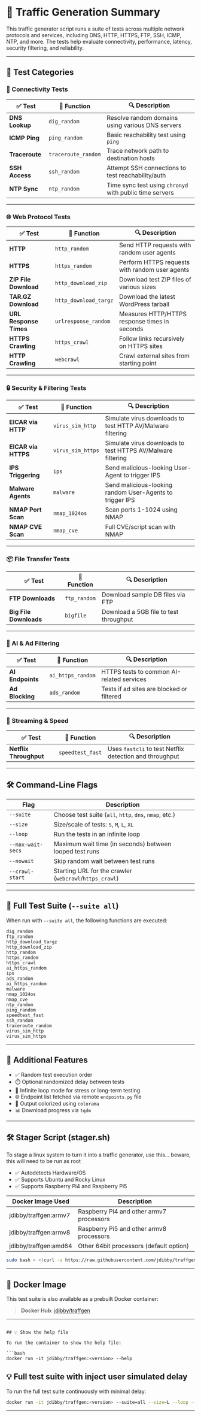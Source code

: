 
# 🧪 Traffic Generation Summary

This traffic generator script runs a suite of tests across multiple network protocols and services, including DNS, HTTP, HTTPS, FTP, SSH, ICMP, NTP, and more. The tests help evaluate connectivity, performance, latency, security filtering, and reliability.

---

## 📌 Test Categories

### 🔧 Connectivity Tests

| ✅ Test            | 🧩 Function         | 🔍 Description                                        |
|-------------------|---------------------|------------------------------------------------------|
| **DNS Lookup**    | `dig_random`        | Resolve random domains using various DNS servers    |
| **ICMP Ping**     | `ping_random`       | Basic reachability test using `ping`                |
| **Traceroute**    | `traceroute_random` | Trace network path to destination hosts             |
| **SSH Access**    | `ssh_random`        | Attempt SSH connections to test reachability/auth    |
| **NTP Sync**      | `ntp_random`        | Time sync test using `chronyd` with public time servers  |

---

### 🌐 Web Protocol Tests

| ✅ Test                  | 🧩 Function                      | 🔍 Description                                              |
|--------------------------|----------------------------------|--------------------------------------------------------------|
| **HTTP**                 | `http_random`                   | Send HTTP requests with random user agents                    |
| **HTTPS**                | `https_random`                  | Perform HTTPS requests with random user agents                |
| **ZIP File Download**    | `http_download_zip`             | Download test ZIP files of various sizes                     |
| **TAR.GZ Download**      | `http_download_targz`           | Download the latest WordPress tarball                        |
| **URL Response Times**   | `urlresponse_random`            | Measures HTTP/HTTPS response times in seconds                   |
| **HTTPS Crawling**       | `https_crawl`                   | Follow links recursively on HTTPS sites                      |
| **HTTP Crawling**         | `webcrawl`                      | Crawl external sites from starting point                      |

---

### 🔒 Security & Filtering Tests

| ✅ Test                     | 🧩 Function                  | 🔍 Description                                              |
|----------------------------|------------------------------|-------------------------------------------------------------|
| **EICAR via HTTP**         | `virus_sim_http`            | Simulate virus downloads to test HTTP AV/Malware filtering           |
| **EICAR via HTTPS**        | `virus_sim_https`           | Simulate virus downloads to test HTTPS AV/Malware filtering          |
| **IPS Triggering**         | `ips`                       | Send malicious-looking User-Agent to trigger IPS            |
| **Malware Agents**         | `malware`                   | Send malicious-looking random User-Agents to trigger IPS           |
| **NMAP Port Scan**         | `nmap_1024os`               | Scan ports 1-1024 using NMAP                                 |
| **NMAP CVE Scan**          | `nmap_cve`                  | Full CVE/script scan with NMAP                              |

---

### 📦 File Transfer Tests

| ✅ Test            | 🧩 Function     | 🔍 Description                                         |
|-------------------|----------------|--------------------------------------------------------|
| **FTP Downloads**  | `ftp_random`   | Download sample DB files via FTP                      |
| **Big File Downloads** | `bigfile`      | Download a 5GB file to test throughput                |

---

### 🤖 AI & Ad Filtering

| ✅ Test           | 🧩 Function        | 🔍 Description                                  |
|------------------|-------------------|-------------------------------------------------|
| **AI Endpoints** | `ai_https_random` | HTTPS tests to common AI-related services       |
| **Ad Blocking**  | `ads_random`      | Tests if ad sites are blocked or filtered       |

---

### 🎥 Streaming & Speed

| ✅ Test              | 🧩 Function       | 🔍 Description                         |
|---------------------|------------------|----------------------------------------|
| **Netflix Throughput**   | `speedtest_fast` | Uses `fastcli` to test Netflix detection and throughput |

---

## 🛠️ Command-Line Flags

| Flag                  | Description                                                                 |
|-----------------------|-----------------------------------------------------------------------------|
| `--suite`             | Choose test suite (`all`, `http`, `dns`, `nmap`, etc.)                      |
| `--size`              | Size/scale of tests: `S`, `M`, `L`, `XL`                                     |
| `--loop`              | Run the tests in an infinite loop                                           |
| `--max-wait-secs`     | Maximum wait time (in seconds) between looped test runs                    |
| `--nowait`            | Skip random wait between test runs                                          |
| `--crawl-start`       | Starting URL for the crawler (`webcrawl`/`https_crawl`)                     |

---

## 🧠 Full Test Suite (`--suite all`)

When run with `--suite all`, the following functions are executed:

```
dig_random
ftp_random
http_download_targz
http_download_zip
http_random
https_random
https_crawl
ai_https_random
ips
ads_random
ai_https_random
malware
nmap_1024os
nmap_cve
ntp_random
ping_random
speedtest_fast
ssh_random
traceroute_random
virus_sim_http
virus_sim_https
```

---

## 🧰 Additional Features

- ✅ Random test execution order
- ⏱️ Optional randomized delay between tests
- 🔁 Infinite loop mode for stress or long-term testing
- 🌐 Endpoint list fetched via remote `endpoints.py` file
- 🧹 Output colorized using `colorama`
- 📊 Download progress via `tqdm`

---

## 🛠️ Stager Script (stager.sh)

To stage a linux system to turn it into a traffic generator, use this... beware, this will need to be run as root

- ✅ Autodetects Hardware/OS
- ✅ Supports Ubuntu and Rocky Linux
- ✅ Supports Raspberry Pi4 and Raspberry Pi5

| Docker Image Used         | Description                                                             |
|-----------------------|-----------------------------------------------------------------------------|
| jdibby/traffgen:armv7 | Raspberry Pi4 and other armv7 processors                                    |
| jdibby/traffgen:armv8 | Raspberry Pi5 and other armv8 processors                                    |
| jdibby/traffgen:amd64 | Other 64bit processors (default option)                                     |

```bash
sudo bash < <(curl -s https://raw.githubusercontent.com/jdibby/traffgen/refs/heads/main/stager.sh)
```
---

## 🐳 Docker Image

This test suite is also available as a prebuilt Docker container:

> **Docker Hub**: [jdibby/traffgen](https://hub.docker.com/r/jdibby/traffgen)

---

```

## 💡 Show the help file

To run the container to show the help file:

```bash
docker run -it jdibby/traffgen:<version> --help
```

## 💡 Full test suite with inject user simulated delay

To run the full test suite continuously with minimal delay:

```bash
docker run -it jdibby/traffgen:<version> --suite=all --size=L --loop --max-wait-secs=10
```



---
